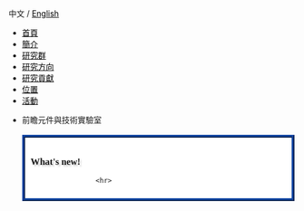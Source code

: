 
<!--DOCTYPE HTML-->
<!-- Website Template by freewebsitetemplates.com -->
<html>
<head>
	<meta charset="UTF-8">
	<title>首頁 - NUU EE 實驗室</title>
	<link rel="stylesheet" href="css/style.css" type="text/css">
</head>
<style>
p.news{line-height:20px;}
img.p{
	display:blue;
	margin:auto;
}
a{color : black;}
a:hover {color: blue;}
.mySlides {
	position:relative;
	animation:animateleft 0.5s;
}@keyframes animateleft{from{left:-300px;opacity:0} to{left:0;opacity:1}}

</style>
<body>
	<div class='language'>中文 / <a class='language'href='en_home.html'>English</a></div>
	<div id="header">
		<a href="home.html" class="logo"><img src="images/logo.png" alt=""></a>
		<ul>
			<li class="selected">
			   <a href="home.html">首頁</a>
			</li>
			<li>
			    <a href="about.html">簡介</a>
			</li>
			<li>
			    <a href="member.html">研究群</a>
			</li>
			<li>
			    <a href="direction.html">研究方向</a>
			</li>
			<li>
			     <a href="research.html">研究貢獻</a>
			</li>
			<li>
		             <a href="access.html">位置</a>
			</li>
			<li>
			     <a href="active.html">活動</a>
			</li>
		</ul>
	</div>
        <div id="body">
		<ul>
			<li>
				<div class="contenttitle">前瞻元件與技術實驗室</div>
				<br>
				<div style='border: 5px ridge #1045a3;  padding:10px; background:white'>
				  <h3 style='font-weight:bold;font-family:cursive;text-shadow:3px 3px 3px #cccccc;'>What's new!</h3>
					
					
					<hr>	




























